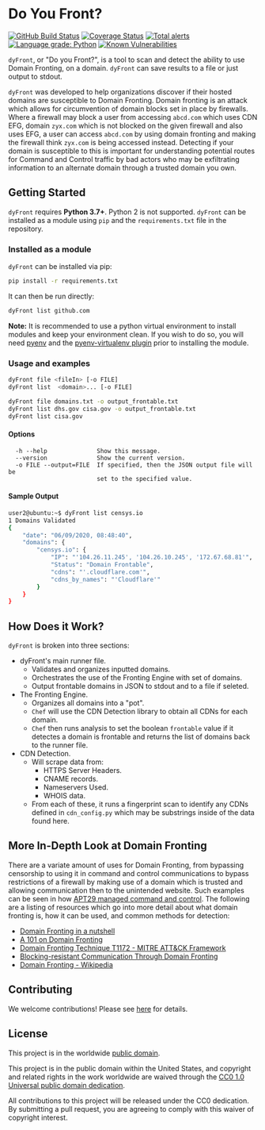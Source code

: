 # Do You Front? #

[![GitHub Build Status](https://github.com/Pascal-0x90/dyFront/workflows/build/badge.svg)](https://github.com/Pascal-0x90/dyFront/actions)
[![Coverage Status](https://coveralls.io/repos/github/Pascal-0x90/dyFront/badge.svg?branch=develop)](https://coveralls.io/github/Pascal-0x90/dyFront?branch=develop)
[![Total alerts](https://img.shields.io/lgtm/alerts/g/Pascal-0x90/dyFront.svg?logo=lgtm&logoWidth=18)](https://lgtm.com/projects/g/Pascal-0x90/dyFront/alerts/)
[![Language grade: Python](https://img.shields.io/lgtm/grade/python/g/Pascal-0x90/dyFront.svg?logo=lgtm&logoWidth=18)](https://lgtm.com/projects/g/Pascal-0x90/dyFront/context:python)
[![Known Vulnerabilities](https://snyk.io/test/github/Pascal-0x90/dyFront/develop/badge.svg)](https://snyk.io/test/github/Pascal-0x90/dyFront)

`dyFront`, or "Do you Front?", is a tool to scan and detect the ability to use Domain Fronting, on a domain. `dyFront` can save results to a file or just output to stdout. 

`dyFront` was developed to help organizations discover if their hosted domains are susceptible to Domain Fronting. Domain fronting is an attack which allows for circumvention of domain blocks set in place by firewalls. Where a firewall may block a user from accessing `abcd.com` which uses CDN EFG, domain `zyx.com` which is not blocked on the given firewall and also uses EFG, a user can access `abcd.com` by using domain fronting and making the firewall think `zyx.com` is being accessed instead. Detecting if your domain is susceptible to this is important for understanding potential routes for Command and Control traffic by bad actors who may be exfiltrating information to an alternate domain through a trusted domain you own. 

## Getting Started ##
`dyFront` requires **Python 3.7+**. Python 2 is not supported.
`dyFront` can be installed as a module using `pip` and the `requirements.txt` file in the repository. 

### Installed as a module ###
`dyFront` can be installed via pip:
```bash
pip install -r requirements.txt
```
It can then be run directly:
```bash
dyFront list github.com
```
**Note:** It is recommended to use a python virtual environment to install modules and keep your environment clean. If you wish to do so, you will need [pyenv](https://github.com/pyenv/pyenv) and the [pyenv-virtualenv plugin](https://github.com/pyenv/pyenv-virtualenv) prior to installing the module. 

### Usage and examples ###
```bash
dyFront file <fileIn> [-o FILE]
dyFront list  <domain>... [-o FILE]

dyFront file domains.txt -o output_frontable.txt
dyFront list dhs.gov cisa.gov -o output_frontable.txt
dyFront list cisa.gov
```
#### Options ####
```plaintext
  -h --help              Show this message.
  --version              Show the current version.
  -o FILE --output=FILE  If specified, then the JSON output file will be
                         set to the specified value.
```
#### Sample Output ####
```bash
user2@ubuntu:~$ dyFront list censys.io
1 Domains Validated
{
    "date": "06/09/2020, 08:48:40",
    "domains": {
        "censys.io": {
            "IP": "'104.26.11.245', '104.26.10.245', '172.67.68.81'",
            "Status": "Domain Frontable",
            "cdns": "'.cloudflare.com'",
            "cdns_by_names": "'Cloudflare'"
        }
    }
}
```
## How Does it Work?
`dyFront` is broken into three sections:
* dyFront's main runner file.
	* Validates and organizes inputted domains.
	* Orchestrates the use of the Fronting Engine with set of domains.
	* Output frontable domains in JSON to stdout and to a file if seleted. 
* The Fronting Engine.
	* Organizes all domains into a "pot".
	* `Chef` will use the CDN Detection library to obtain all CDNs for each domain.
	* `Chef` then runs analysis to set the boolean `frontable` value if it detectes a domain is frontable and returns the list of domains back to the runner file.
* CDN Detection.
	* Will scrape data from:
		* HTTPS Server Headers.
		* CNAME records.
		* Nameservers Used.
		* WHOIS data.
	* From each of these, it runs a fingerprint scan to identify any CDNs defined in `cdn_config.py` which may be substrings inside of the data found here. 

## More In-Depth Look at Domain Fronting
There are a variate amount of uses for Domain Fronting, from bypassing censorship to using it in command and control communications to bypass restrictions of a firewall by making use of a domain which is trusted and allowing communication then to the unintended website. Such examples can be seen in how [APT29 managed command and control](https://www.fireeye.com/blog/threat-research/2017/03/apt29_domain_frontin.html). The following are a listing of resources which go into more detail about what domain fronting is, how it can be used, and common methods for detection:
* [Domain Fronting in a nutshell](https://www.andreafortuna.org/2018/05/07/domain-fronting-in-a-nutshell/)
* [A 101 on Domain Fronting](https://digi.ninja/blog/domain_fronting.php)
* [Domain Fronting Technique T1172 - MITRE ATT&CK Framework](https://attack.mitre.org/techniques/T1172/)
* [Blocking-resistant Communication Through Domain Fronting](https://www.bamsoftware.com/papers/fronting/)
* [Domain Fronting - Wikipedia](https://en.wikipedia.org/wiki/Domain_fronting)

## Contributing ##

We welcome contributions!  Please see [here](CONTRIBUTING.md) for
details.

## License ##

This project is in the worldwide [public domain](LICENSE).

This project is in the public domain within the United States, and
copyright and related rights in the work worldwide are waived through
the [CC0 1.0 Universal public domain
dedication](https://creativecommons.org/publicdomain/zero/1.0/).

All contributions to this project will be released under the CC0
dedication. By submitting a pull request, you are agreeing to comply
with this waiver of copyright interest.
